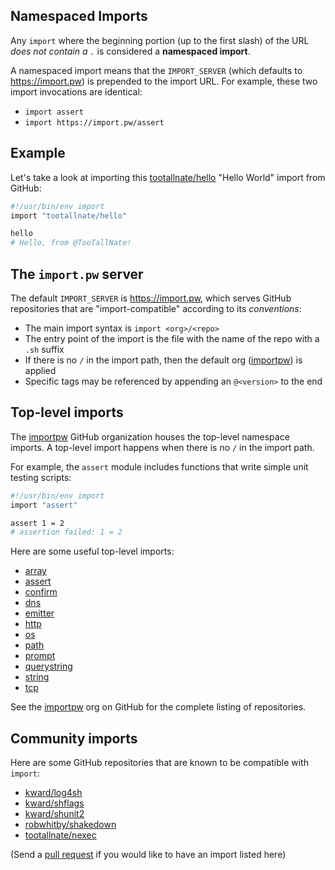 ## Namespaced Imports

Any `import` where the beginning portion (up to the first slash) of the
URL _does not contain a `.`_ is considered a **namespaced import**.

A namespaced import means that the `IMPORT_SERVER` (which defaults to
https://import.pw) is prepended to the import URL. For example, these
two import invocations are identical:

 * `import assert`
 * `import https://import.pw/assert`


## Example

Let's take a look at importing this [tootallnate/hello][hello] "Hello World"
import from GitHub:

```bash
#!/usr/bin/env import
import "tootallnate/hello"

hello
# Hello, from @TooTallNate!
```


## The `import.pw` server

The default `IMPORT_SERVER` is https://import.pw, which serves GitHub
repositories that are "import-compatible" according to its _conventions_:

 * The main import syntax is `import <org>/<repo>`
 * The entry point of the import is the file with the name of the repo with a `.sh` suffix
 * If there is no `/` in the import path, then the default org ([importpw][]) is applied
 * Specific tags may be referenced by appending an `@<version>` to the end


## Top-level imports

The [importpw][] GitHub organization houses the top-level namespace imports.
A top-level import happens when there is no `/` in the import path.

For example, the `assert` module includes functions that write simple unit
testing scripts:

```bash
#!/usr/bin/env import
import "assert"

assert 1 = 2
# assertion failed: 1 = 2
```

Here are some useful top-level imports:

 * [array](https://import.pw/array)
 * [assert](https://import.pw/assert)
 * [confirm](https://import.pw/confirm)
 * [dns](https://import.pw/dns)
 * [emitter](https://import.pw/emitter)
 * [http](https://import.pw/http)
 * [os](https://import.pw/os)
 * [path](https://import.pw/path)
 * [prompt](https://import.pw/prompt)
 * [querystring](https://import.pw/querystring)
 * [string](https://import.pw/string)
 * [tcp](https://import.pw/tcp)

See the [importpw][] org on GitHub for the complete listing of repositories.


## Community imports

Here are some GitHub repositories that are known to be compatible with `import`:

 * [kward/log4sh](https://import.pw/kward/log4sh)
 * [kward/shflags](https://import.pw/kward/shflags)
 * [kward/shunit2](https://import.pw/kward/shunit2)
 * [robwhitby/shakedown](https://import.pw/robwhitby/shakedown)
 * [tootallnate/nexec](https://import.pw/tootallnate/nexec)

(Send a [pull request](https://github.com/importpw/import/pulls) if you would like to have an import listed here)

[hello]: https://github.com/TooTallNate/hello
[importpw]: https://github.com/importpw
